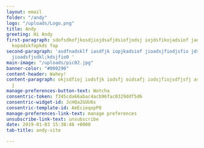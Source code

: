 ```yaml
---
layout: email
folder: "/andy"
logo: "/uploads/Logo.png"
title: Andy
greeting: Hi Andy
first-paragraph: sdofsdkofjkosdjiojdsafjdsiofjodsj iojdsfikojadsiof jadsiofdsf lkasdkof
  kopadskfopkds fop
second-paragraph: 'asdfnadsklf iasdfjk iopjkadsiof jioadsjfiodjsfio jdsiofj iodsjio
  jioadsfjsdkl;kdsjfio0 '
main-image: "/uploads/pic02.jpg"
banner-color: "#000290"
content-header: Wahey!
content-paragraph: okjsdfioj iodsfjk iodsfj oidsafj iodsjfiojsdfjsfj asdfpo kadsipf
  j
manage-preferences-button-text: Wotcha
consentric-token: f345cda66abac4acb96fac0329ddf5d6
consentric-widget-id: JcHQa2GUU6s
consentric-template-id: AmEcieqxpP8
manage-preferences-link-text: manage preferences
unsubscribe-link-text: unsubscribe
date: 2019-01-03 15:38:48 +0000
tab-title: andy-site

---
```

